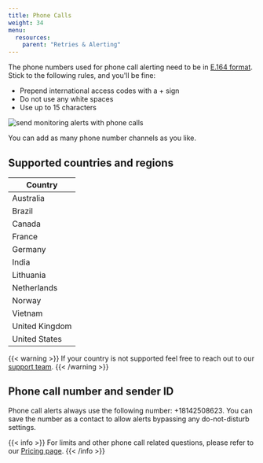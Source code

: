 ```yaml
---
title: Phone Calls
weight: 34
menu:
  resources:
    parent: "Retries & Alerting"
---
```


The phone numbers used for phone call alerting need to be in [E.164 format](https://www.twilio.com/docs/glossary/what-e164). Stick to the following rules, and you'll be fine:

- Prepend international access codes with a + sign
- Do not use any white spaces
- Use up to 15 characters

![send monitoring alerts with phone calls](/docs/images/alerting/phone-call.png)

You can add as many phone number channels as you like.

## Supported countries and regions

| Country |
| ------ |
| Australia |
| Brazil |
| Canada |
| France |
| Germany |
| India |
| Lithuania |
| Netherlands |
| Norway |
| Vietnam |
| United Kingdom |
| United States |

{{< warning >}}
If your country is not supported feel free to reach out to our [support team](mailto:support@checklyhq.com).
{{< /warning >}}

## Phone call number and sender ID

Phone call alerts always use the following number: +18142508623. You can save the number as a contact to allow alerts bypassing any do-not-disturb settings.

{{< info >}}
For limits and other phone call related questions, please refer to our [Pricing page](https://www.checklyhq.com/pricing#features).
{{< /info >}}
